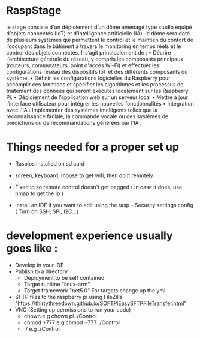 # RaspStage
le stage consiste d'un déploiement d’un dôme aménagé type studio équipé d’objets connectés (IoT) et d’intelligence artificielle (IA). le dôme sera doté de plusieurs systèmes qui permettent le control et le maintien du confort de l’occupant dans le bâtiment à travers le monitoring en temps réels et le control des objets connectés.
Il s’agit principalement de :
    • Décrire l'architecture générale du réseau, y compris les composants principaux (routeurs, commutateurs, point d'accès Wi-Fi) et effectuer les configurations réseau des dispositifs IoT et des différents composants du système.
    • Définir les configurations logicielles du Raspberry pour accomplir ces fonctions et spécifier les algorithmes et les processus de traitement des données qui seront exécutés localement sur les Raspberry Pi.
    • Déploiement de l’application web sur un serveur local
    • Mettre à jour l’interface utilisateur pour intégrer les nouvelles fonctionnalités 
    • Intégration avec l'IA : Implémenter des systèmes intelligents telles que la reconnaissance faciale, la commande vocale ou des systèmes de prédictions ou de recommandations générées par l’IA ;

# Things needed for a proper set up 

- Raspios installed on sd card
- screen, keyboard, mouse to get wifi, then do it remotely
- Fixed ip so remote control doesn't get pegged ( In case it does, use nmap to get the ip )

- Install an IDE if you want to edit using the rasp - Security settings config ( Turn on SSH, SPI, I2C...)
  
# development experience usually goes like :

- Develop in your IDE
- Publish to a directory 
	- Deployment to be self contained
	- Target runtime "linux-arm"
	- Target framework "net5.0"
   For targets change up the yml 
- SFTP files to the raspberry pi using FileZilla "https://thirtythreedown.github.io/SOFTPiEasySFTPFileTransfer.html"
- VNC (Setting up permissions to run your code)
	- chown <user> <Directory or File> e.g chown pi ./Control
	- chmod +777 <Directory or File> e.g chmod +777 ./Control
	- ./<Dll Name> e.g ./Control
